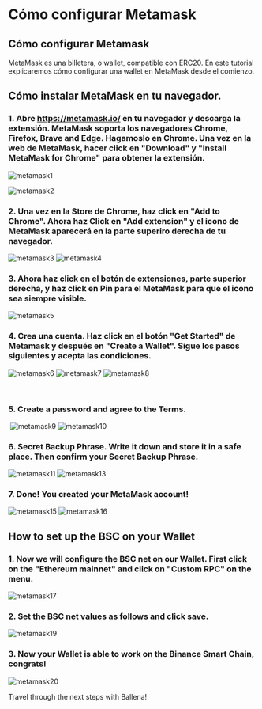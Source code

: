 # Cómo configurar Metamask

## Cómo configurar Metamask

MetaMask es una billetera, o wallet, compatible con ERC20. En este tutorial explicaremos cómo configurar una wallet en MetaMask desde el comienzo. 

## Cómo instalar MetaMask en tu navegador.

### 1. Abre https://metamask.io/ en tu navegador y descarga la extensión. MetaMask soporta los navegadores Chrome, Firefox, Brave and Edge. Hagamoslo en Chrome. Una vez en la web de MetaMask, hacer click en "Download" y "Install MetaMask for Chrome" para obtener la extensión.

![metamask1](https://user-images.githubusercontent.com/79335891/108597302-b12a0680-7388-11eb-9231-de6cea038883.png)

![metamask2](https://user-images.githubusercontent.com/79335891/108597303-b1c29d00-7388-11eb-9d6b-b0dd2ca6e8ed.png)

### 2. Una vez en la Store de Chrome, haz click en "Add to Chrome". Ahora haz Click en "Add extension" y el icono de MetaMask aparecerá en la parte superiro derecha de tu navegador.

![metamask3](https://user-images.githubusercontent.com/79335891/108597304-b1c29d00-7388-11eb-848c-19b439507156.png)
![metamask4](https://user-images.githubusercontent.com/79335891/108597305-b25b3380-7388-11eb-9f6c-142ac6bbdd06.png)

### 3. Ahora haz click en el botón de extensiones, parte superior derecha, y haz click en Pin para el MetaMask para que el icono sea siempre visible.

![metamask5](https://user-images.githubusercontent.com/79335891/108597306-b2f3ca00-7388-11eb-91db-8b109454d676.png)

### 4. Crea una cuenta. Haz click en el botón "Get Started" de Metamask y después en "Create a Wallet". Sigue los pasos siguientes y acepta las condiciones.

![metamask6](https://user-images.githubusercontent.com/79335891/108597307-b38c6080-7388-11eb-81d3-5ee6b7683c43.png)
![metamask7](https://user-images.githubusercontent.com/79335891/108597308-b38c6080-7388-11eb-8336-4f37ef7b3373.png)
![metamask8](https://user-images.githubusercontent.com/79335891/108597309-b38c6080-7388-11eb-8650-23b91f521607.png)

​

### 5. Create a password and agree to the Terms.
​
![metamask9](https://user-images.githubusercontent.com/79335891/108597310-b424f700-7388-11eb-91b5-3dd1aa7b7f2d.png)
![metamask10](https://user-images.githubusercontent.com/79335891/108597311-b424f700-7388-11eb-8914-3486c49c9969.png)

### 6. Secret Backup Phrase. Write it down and store it in a safe place. Then confirm your Secret Backup Phrase.

![metamask11](https://user-images.githubusercontent.com/79335891/108597312-b424f700-7388-11eb-87f6-a2a026b295e5.png)
![metamask13](https://user-images.githubusercontent.com/79335891/108597314-b4bd8d80-7388-11eb-913b-1c4f2b9bc6af.png)

### 7. Done! You created your MetaMask account!

![metamask15](https://user-images.githubusercontent.com/79335891/108597315-b4bd8d80-7388-11eb-8c85-5074f7ce79e3.png)
![metamask16](https://user-images.githubusercontent.com/79335891/108597316-b5562400-7388-11eb-9751-fbf9b7b8cfe3.png)


## How to set up the BSC on your Wallet <a id="how-to-set-up-the-BSC-on-your-Wallet"></a>

### 1. Now we will configure the BSC net on our Wallet. First click on the "Ethereum mainnet" and click on "Custom RPC" on the menu.

![metamask17](https://user-images.githubusercontent.com/79335891/108597780-1b43ab00-738b-11eb-8b8f-abf7481ad127.png)

### 2. Set the BSC net values as follows and click save.

![metamask19](https://user-images.githubusercontent.com/79335891/108597783-1c74d800-738b-11eb-973f-9a89f22fe0ae.png)

### 3. Now your Wallet is able to work on the Binance Smart Chain, congrats!

![metamask20](https://user-images.githubusercontent.com/79335891/108597785-1c74d800-738b-11eb-9e21-c3db4fcdcaad.png)

Travel through the next steps with Ballena!


